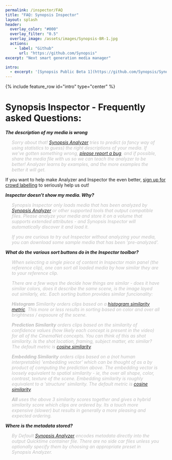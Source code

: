 ```yaml
---
permalink: /inspector/FAQ
title: "FAQ: Synopsis Inspector"
layout: splash
header:
  overlay_color: "#000"
  overlay_filter: "0.5"
  overlay_image: /assets/images/Synopsis-BR-1.jpg
  actions:
    - label: "Github"
      url: "https://github.com/Synopsis"
excerpt: "Next smart generation media manager"

intro: 
  - excerpt: '[Synopsis Public Beta 1](https://github.com/Synopsis/Synopsis-Inspector/releases) is available. Want to know more? - [join our slack channel](https://join.slack.com/t/synopsis-discuss/shared_invite/enQtODIzNjg5MzA1MDYwLTg4OGM5ZGMzZTQ3OTBjYTQzZDMyNDY0ZWM3NzFkN2YxZTE5NWI5NWQyMmZjMGE1OGYyZmExMWFlZWVkMDE4ZWQ)'
---
```


<style>
.answer {
	padding-left:20px;
	padding-right:20px;
	color:#bfbfbf;
	font-style: italic;
}

</style>

{% include feature_row id="intro" type="center" %}

# Synopsis Inspector - Frequently asked Questions: 

***The description of my media is wrong***
<p class="answer">
Sorry about that! <a href="https://synopsis.video/analyzer/">Synopsis Analyzer</a> tries to predict (a fancy way of using statistics to guess) the right descriptions of your media. If we've gotten something wrong, <a href="https://github.com/Synopsis/Synopsis-Inspector/issues/new/choose">please report a bug</a>, and if possible, share the media file with us so we can teach the analyzer to be better! Analyzer learns by examples, and the more examples the better it will get.

If you want to help make Analyzer and Inspector the even better, <a href="https://synopsis.video/crowdsource/">sign up for crowd labelling</a> to seriously help us out!
</p>

***Inspector doesn't show my media. Why?***

<p class="answer">
Synopsis Inspector only loads media that has been analyzed by <a href="https://synopsis.video/analyzer/">Synopsis Analyzer</a> or other supported tools that output compatible files. Please analyze your media and store it on a volume that supports extended attributes - and Synopsis Inspector will automatically discover it and load it.
</p>

<p class="answer">
If you are curious to try out Inspector without analyzing your media, you can download some sample media that has been 'pre-analyzed'.
</p>

***What do the various sort buttons do in the Inspector toolbar?***

<p class="answer">
When selecting a single piece of content in Inspector main panel (the reference clip), one can sort all loaded media by how similar they are to your reference clip. 
</p>

<p class="answer">
There are a few ways the decide how things are similar - does it have similar colors, does it describe the same scene, is the image layed out similarly, etc. Each sorting button provides similar funcionality:
</p>

<p class="answer">
<b>Histogram</b> Similarity orders clips based on a <a href="https://en.wikipedia.org/wiki/Bhattacharyya_distance">histogram similarity metric</a>. This more or less results in sorting based on color and over all brightness / expsoure of the scene.
</p>


<p class="answer">
<b>Prediction Similarity</b> orders clips based on the similarity of confidence values (how likely each concept is present in the video) for all of the CinemaNet concepts. You can think of this as shot similarity. Is the shot location, framing, subject matter, etc similar? The default metric is <a href="https://en.wikipedia.org/wiki/Cosine_similarity">cosine similarity</a>.
</p>

<p class="answer">
<b>Embedding Similarity</b> orders clips based on a (not human interpretable) 'embedding vector' which can be thought of as a by product of computing the prediction above. The embedding vector is loosely equivalent to spatial similarity - ie, the over all shape, color, contrast, texture of the scene. Embedding similarity is roughly equivalent to a 'structure' similarity. The default metric is <a href="https://en.wikipedia.org/wiki/Cosine_similarity">cosine similarity</a>.
</p>

<p class="answer">
<b>All</b> uses the above 3 similarity scores together and gives a hybrid similarity score which clips are ordered by. Its a touch more expensive (slower) but results in generally a more pleasing and expected ordering.
</p>

***Where is the metadata stored?***

<p class="answer">
By Default <a href="https://synopsis.video/analyzer/">Synopsis Analyzer</a> encodes metadata directly into the output Quicktime container file. There are no side car files unless you optionally specify them by choosing an appropriate preset in Synopsis Analyzer.
</p>


